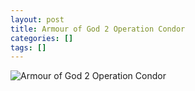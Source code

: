 ```yaml
---
layout: post
title: Armour of God 2 Operation Condor
categories: []
tags: []
---
```

![Armour of God 2 Operation Condor](https://m.media-amazon.com/images/M/MV5BNjEyMTk4ZDgtNjUyZi00OTg0LWFkMWEtNjk0ZWE5N2QwMmZmXkEyXkFqcGdeQXVyNjU5MjcxOTg@._V1.jpg)
